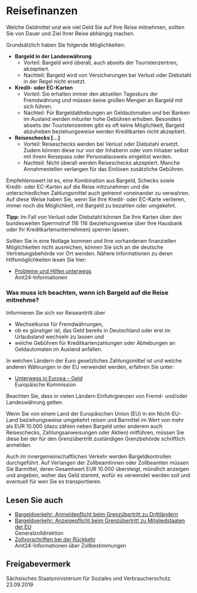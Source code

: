 # Reisefinanzen

Welche Geldmittel und wie viel Geld Sie auf Ihre Reise mitnehmen, sollten Sie von Dauer und Ziel Ihrer Reise abhängig machen.

Grundsätzlich haben Sie folgende Möglichkeiten:

* **Bargeld in der Landeswährung**
  + Vorteil: Bargeld wird überall, auch abseits der Touristenzentren, akzeptiert.
  + Nachteil: Bargeld wird von Versicherungen bei Verlust oder Diebstahl in der Regel nicht ersetzt.
* **Kredit- oder EC-Karten**
  + Vorteil: Sie erhalten immer den aktuellen Tageskurs der Fremdwährung und müssen keine großen Mengen an Bargeld mit sich führen.
  + Nachteil: Für Bargeldabhebungen an Geldautomaten und bei Banken im Ausland werden mitunter hohe Gebühren erhoben. Besonders abseits der Touristenzentren gibt es oft keine Möglichkeit, Bargeld abzuheben beziehungsweise werden Kreditkarten nicht akzeptiert.
* **Reiseschecks [...]**
  + Vorteil: Reiseschecks werden bei Verlust oder Diebstahl ersetzt. Zudem können diese nur von der Inhaberin oder vom Inhaber selbst mit ihrem Reisepass oder Personalausweis eingelöst werden.
  + Nachteil: Nicht überall werden Reiseschecks akzeptiert. Manche Annahmestellen verlangen für das Einlösen zusätzliche Gebühren.

Empfehlenswert ist es, eine Kombination aus Bargeld, Schecks sowie Kredit- oder EC-Karten auf die Reise mitzunehmen und die unterschiedlichen Zahlungsmittel auch getrennt voneinander zu verwahren. Auf diese Weise haben Sie, wenn Sie Ihre Kredit- oder EC-Karte verlieren, immer noch die Möglichkeit, mit Bargeld zu bezahlen oder umgekehrt.

**Tipp:** Im Fall von Verlust oder Diebstahl können Sie Ihre Karten über den bundesweiten Sperrnotruf 116 116 (beziehungsweise über Ihre Hausbank oder Ihr Kreditkartenunternehmen) sperren lassen.

Sollten Sie in eine Notlage kommen und Ihre vorhandenen finanziellen Möglichkeiten nicht ausreichen, können Sie sich an die deutsche Vertretungsbehörde vor Ort wenden. Nähere Informationen zu deren Hilfsmöglichkeiten lesen Sie hier:

* [Probleme und Hilfen unterwegs](https://amt24dev.sachsen.de/zufi/lebenslagen/5000377)  
   Amt24-Informationen

### Was muss ich beachten, wenn ich Bargeld auf die Reise mitnehme?

Informieren Sie sich vor Reiseantritt über

* Wechselkurse für Fremdwährungen,
* ob es günstiger ist, das Geld bereits in Deutschland oder erst im Urlaubsland wechseln zu lassen und
* welche Gebühren für Kreditkartenzahlungen oder Abhebungen an Geldautomaten im Ausland anfallen.

In welchen Ländern der Euro gesetzliches Zahlungsmittel ist und welche anderen Währungen in der EU verwendet werden, erfahren Sie unter:

* [Unterwegs in Europa – Geld](http://europa.eu/youreurope/citizens/travel/money-charges/euro/index_de.htm "Verwendung des Euros")  
   Europäische Kommission

Beachten Sie, dass in vielen Ländern Einfuhrgrenzen von Fremd- und/oder Landeswährung gelten.

Wenn Sie von einem Land der Europäischen Union (EU) in ein Nicht-EU-Land beziehungsweise umgekehrt reisen und Barmittel im Wert von mehr als EUR 10.000 (dazu zählen neben Bargeld unter anderem auch Reiseschecks, Zahlungsanweisungen oder Aktien) mitführen, müssen Sie diese bei der für den Grenzübertritt zuständigen Grenzbehörde schriftlich anmelden.

Auch im innergemeinschaftlichen Verkehr werden Bargeldkontrollen durchgeführt. Auf Verlangen der Zollbeamtinnen oder Zollbeamten müssen Sie Barmittel, deren Gesamtwert EUR 10.000 übersteigt, mündlich anzeigen und angeben, woher das Geld stammt, wofür es verwendet werden soll und eventuell für wen Sie es transportieren.

## Lesen Sie auch

* [Bargeldverkehr: Anmeldepflicht beim Grenzübertritt zu Drittländern](http://www.zoll.de/DE/Fachthemen/Aussenwirtschaft-Bargeldverkehr/Barmittelverkehr/Anmelde-Anzeigepflicht-Drittlaender/anmelde-anzeigepflicht-drittlaender_node.html "Anmelde- bzw. Anzeigepflicht beim Grenzübertritt zu Drittländern (Generalzolldirektion)")
* [Bargeldverkehr: Anzeigepflicht beim Grenzübertritt zu Mitgliedstaaten der EU](http://www.zoll.de/DE/Fachthemen/Aussenwirtschaft-Bargeldverkehr/Barmittelverkehr/Anzeigepflicht-EU-Mitgliedstaaten/anzeigepflicht-eu-mitgliedstaaten_node.html "Zoll: Anzeigepflicht beim Grenzübertritt zu Mitgliedstaaten der EU")  
  Generalzolldirektion
* [Zollvorschriften bei der Rückkehr](https://amt24dev.sachsen.de/zufi/lebenslagen/5000661)  
  Amt24-Informationen über Zollbestimmungen

## Freigabevermerk

Sächsisches Staatsministerium für Soziales und Verbraucherschutz. 23.09.2019
